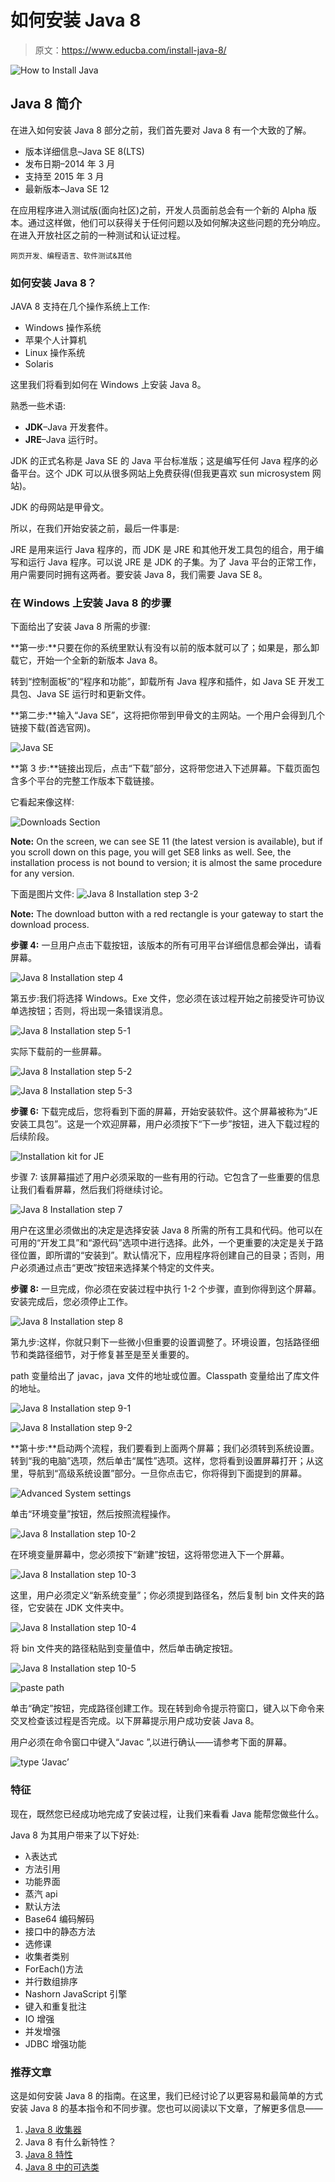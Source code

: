 # 如何安装 Java 8

> 原文：<https://www.educba.com/install-java-8/>

![How to Install Java ](img/7e16cd0bf9c7ac5e787706f194ca5bc9.png)



## Java 8 简介

在进入如何安装 Java 8 部分之前，我们首先要对 Java 8 有一个大致的了解。

*   版本详细信息–Java SE 8(LTS)
*   发布日期–2014 年 3 月
*   支持至 2015 年 3 月
*   最新版本–Java SE 12

在应用程序进入测试版(面向社区)之前，开发人员面前总会有一个新的 Alpha 版本。通过这样做，他们可以获得关于任何问题以及如何解决这些问题的充分响应。在进入开放社区之前的一种测试和认证过程。

<small>网页开发、编程语言、软件测试&其他</small>

### 如何安装 Java 8？

JAVA 8 支持在几个操作系统上工作:

*   Windows 操作系统
*   苹果个人计算机
*   Linux 操作系统
*   Solaris

这里我们将看到如何在 Windows 上安装 Java 8。

熟悉一些术语:

*   **JDK**–Java 开发套件。
*   **JRE**–Java 运行时。

JDK 的正式名称是 Java SE 的 Java 平台标准版；这是编写任何 Java 程序的必备平台。这个 JDK 可以从很多网站上免费获得(但我更喜欢 sun microsystem 网站)。

JDK 的母网站是甲骨文。

所以，在我们开始安装之前，最后一件事是:

JRE 是用来运行 Java 程序的，而 JDK 是 JRE 和其他开发工具包的组合，用于编写和运行 Java 程序。可以说 JRE 是 JDK 的子集。为了 Java 平台的正常工作，用户需要同时拥有这两者。要安装 Java 8，我们需要 Java SE 8。

### 在 Windows 上安装 Java 8 的步骤

下面给出了安装 Java 8 所需的步骤:

**第一步:**只要在你的系统里默认有没有以前的版本就可以了；如果是，那么卸载它，开始一个全新的新版本 Java 8。

转到“控制面板”的“程序和功能”，卸载所有 Java 程序和插件，如 Java SE 开发工具包、Java SE 运行时和更新文件。

**第二步:**输入“Java SE”，这将把你带到甲骨文的主网站。一个用户会得到几个链接下载(首选官网)。

![Java SE](img/4bc92a4987a3713d32738a5beec26912.png)



**第 3 步:**链接出现后，点击“下载”部分，这将带您进入下述屏幕。下载页面包含多个平台的完整工作版本下载链接。

它看起来像这样:

![Downloads Section](img/9d2c9fa812fade2d4e449c4091d3370d.png)



**Note:** On the screen, we can see SE 11 (the latest version is available), but if you scroll down on this page, you will get SE8 links as well. See, the installation process is not bound to version; it is almost the same procedure for any version.

下面是图片文件:
![Java 8 Installation step 3-2](img/d9fa2abf6408bc3e5b0a9621f8d0e31c.png)



**Note:** The download button with a red rectangle is your gateway to start the download process.

**步骤 4:** 一旦用户点击下载按钮，该版本的所有可用平台详细信息都会弹出，请看屏幕。

![Java 8 Installation step 4](img/ce80d4667c5c0216f0e7b4bf24a37a4d.png)



第五步:我们将选择 Windows。Exe 文件，您必须在该过程开始之前接受许可协议单选按钮；否则，将出现一条错误消息。

![Java 8 Installation step 5-1](img/3162f5909afc331ca2799a6b0f4236d2.png)



实际下载前的一些屏幕。

![Java 8 Installation step 5-2](img/0379da254acf492d5a389f089017bd84.png)



![Java 8 Installation step 5-3](img/94ee5f1c5e28688a1a082a18b00d03ff.png)



**步骤 6:** 下载完成后，您将看到下面的屏幕，开始安装软件。这个屏幕被称为“JE 安装工具包”。这是一个欢迎屏幕，用户必须按下“下一步”按钮，进入下载过程的后续阶段。

![Installation kit for JE](img/c8bdd20bc03bf8f59c4e1f13d1ba0280.png)



步骤 7: 该屏幕描述了用户必须采取的一些有用的行动。它包含了一些重要的信息让我们看看屏幕，然后我们将继续讨论。

![Java 8 Installation step 7](img/e1eb314b564cb6faf023d4f0233b8714.png)



用户在这里必须做出的决定是选择安装 Java 8 所需的所有工具和代码。他可以在可用的“开发工具”和“源代码”选项中进行选择。此外，一个更重要的决定是关于路径位置，即所谓的“安装到”。默认情况下，应用程序将创建自己的目录；否则，用户必须通过点击“更改”按钮来选择某个特定的文件夹。

**步骤 8:** 一旦完成，你必须在安装过程中执行 1-2 个步骤，直到你得到这个屏幕。安装完成后，您必须停止工作。

![Java 8 Installation step 8](img/ce83dde34cee4e217bbf66d3960d4cfc.png)



第九步:这样，你就只剩下一些微小但重要的设置调整了。环境设置，包括路径细节和类路径细节，对于修复甚至是至关重要的。

path 变量给出了 javac，java 文件的地址或位置。Classpath 变量给出了库文件的地址。

![Java 8 Installation step 9-1](img/0899f03d0e8664ab888b1e1b2aac4e07.png)



![Java 8 Installation step 9-2](img/b981bce6fc6f5aa804b68e644b46db74.png)



**第十步:**启动两个流程，我们要看到上面两个屏幕；我们必须转到系统设置。转到“我的电脑”选项，然后单击“属性”选项。这样，您将看到设置屏幕打开；从这里，导航到“高级系统设置”部分。一旦你点击它，你将得到下面提到的屏幕。

![Advanced System settings](img/93be431fdc0f3b09421acfeeb5ec85c7.png)



单击“环境变量”按钮，然后按照流程操作。

![Java 8 Installation step 10-2](img/5cc4760bdb6e007ba248e52628d9831f.png)



在环境变量屏幕中，您必须按下“新建”按钮，这将带您进入下一个屏幕。

![Java 8 Installation step 10-3](img/9c2805510e5fc62a9fcb0cd16b533ec3.png)



这里，用户必须定义“新系统变量”；你必须提到路径名，然后复制 bin 文件夹的路径，它安装在 JDK 文件夹中。

![Java 8 Installation step 10-4](img/df486a549eafad7d3c0a3a4ace72284a.png)



将 bin 文件夹的路径粘贴到变量值中，然后单击确定按钮。

![Java 8 Installation step 10-5](img/dcf55433875acac6083888931031dc07.png)



![paste path](img/f38b430106a99082e6e19478a5d1551a.png)



单击“确定”按钮，完成路径创建工作。现在转到命令提示符窗口，键入以下命令来交叉检查该过程是否完成。以下屏幕提示用户成功安装 Java 8。

用户必须在命令窗口中键入“Javac ”,以进行确认——请参考下面的屏幕。

![type ‘Javac’ ](img/a4a7c7cfbe7e28154d8c2cffde4a6dd8.png)



### 特征

现在，既然您已经成功地完成了安装过程，让我们来看看 Java 能帮您做些什么。

Java 8 为其用户带来了以下好处:

*   λ表达式
*   方法引用
*   功能界面
*   蒸汽 api
*   默认方法
*   Base64 编码解码
*   接口中的静态方法
*   选修课
*   收集者类别
*   ForEach()方法
*   并行数组排序
*   Nashorn JavaScript 引擎
*   键入和重复批注
*   IO 增强
*   并发增强
*   JDBC 增强功能

### 推荐文章

这是如何安装 Java 8 的指南。在这里，我们已经讨论了以更容易和最简单的方式安装 Java 8 的基本指令和不同步骤。您也可以阅读以下文章，了解更多信息——

1.  [Java 8 收集器](https://www.educba.com/java-8-collectors/)
2.  Java 8 有什么新特性？
3.  [Java 8 特性](https://www.educba.com/java-8-features/)
4.  [Java 8 中的可选类](https://www.educba.com/optional-class-in-java-8/)





